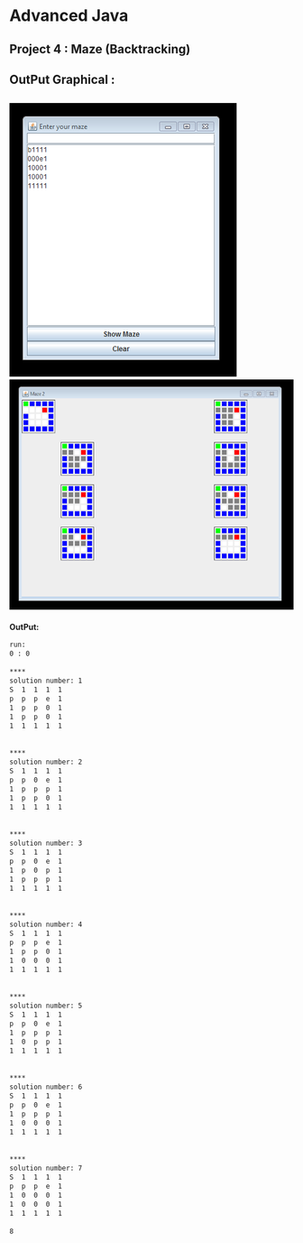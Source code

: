 # Advanced Java
## Project 4 : Maze (Backtracking)
**OutPut Graphical :**
--------------------
![Output 1](https://raw.githubusercontent.com/riodw/AdvancedJava-Project.4/master/output-1.png)
![Output 2](https://raw.githubusercontent.com/riodw/AdvancedJava-Project.4/master/output-2.png)
--------------------
**OutPut:**
```
run:
0 : 0

****
solution number: 1
S  1  1  1  1  
p  p  p  e  1  
1  p  p  0  1  
1  p  p  0  1  
1  1  1  1  1  


****
solution number: 2
S  1  1  1  1  
p  p  0  e  1  
1  p  p  p  1  
1  p  p  0  1  
1  1  1  1  1  


****
solution number: 3
S  1  1  1  1  
p  p  0  e  1  
1  p  0  p  1  
1  p  p  p  1  
1  1  1  1  1  


****
solution number: 4
S  1  1  1  1  
p  p  p  e  1  
1  p  p  0  1  
1  0  0  0  1  
1  1  1  1  1  


****
solution number: 5
S  1  1  1  1  
p  p  0  e  1  
1  p  p  p  1  
1  0  p  p  1  
1  1  1  1  1  


****
solution number: 6
S  1  1  1  1  
p  p  0  e  1  
1  p  p  p  1  
1  0  0  0  1  
1  1  1  1  1  


****
solution number: 7
S  1  1  1  1  
p  p  p  e  1  
1  0  0  0  1  
1  0  0  0  1  
1  1  1  1  1  

8
```

